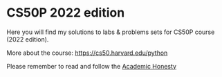 # CS50P 2022 edition

Here you will find my solutions to labs & problems sets for CS50P course (2022 edition).  

More about the course: https://cs50.harvard.edu/python

Please remember to read and follow the [Academic Honesty](https://cs50.harvard.edu/python/2022/honesty/)
